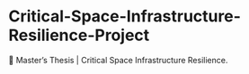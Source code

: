 # Critical-Space-Infrastructure-Resilience-Project
🚀 Master’s Thesis | Critical Space Infrastructure Resilience.
